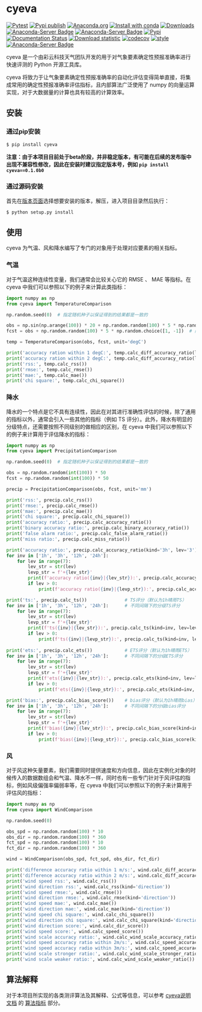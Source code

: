 # cyeva

[![Pytest](https://github.com/caiyunapp/cyeva/actions/workflows/pytest.yml/badge.svg)](https://github.com/caiyunapp/cyeva/actions/workflows/pytest.yml)
[![Pypi publish](https://github.com/caiyunapp/cyeva/actions/workflows/pypi-publish.yml/badge.svg)](https://github.com/caiyunapp/cyeva/actions/workflows/pypi-publish.yml)
[![Anaconda.org](https://anaconda.org/conda-forge/cyeva/badges/version.svg)](https://anaconda.org/conda-forge/cyeva)
[![Install with conda](https://anaconda.org/conda-forge/cyeva/badges/installer/conda.svg)](https://anaconda.org/conda-forge/cyeva)
[![Downloads](https://anaconda.org/conda-forge/cyeva/badges/downloads.svg)](https://anaconda.org/conda-forge/cyeva)
[![Anaconda-Server Badge](https://anaconda.org/conda-forge/cyeva/badges/platforms.svg)](https://anaconda.org/conda-forge/cyeva)
[![Anaconda-Server Badge](https://anaconda.org/conda-forge/cyeva/badges/latest_release_date.svg)](https://anaconda.org/conda-forge/cyeva)
[![Pypi](https://badge.fury.io/py/cyeva.svg)](https://badge.fury.io/py/cyeva)
[![Documentation Status](https://readthedocs.org/projects/cyeva/badge/?version=latest)](https://cyeva.readthedocs.io/zh_CN/latest/?badge=latest)
[![Download statistic](https://pepy.tech/badge/cyeva)](https://pepy.tech/project/cyeva)
[![codecov](https://codecov.io/gh/caiyunapp/cyeva/branch/main/graph/badge.svg?token=344FXDKAYD)](https://codecov.io/gh/caiyunapp/cyeva)
[![style](https://img.shields.io/badge/code%20style-black-000000.svg)](https://github.com/psf/black)
[![Anaconda-Server Badge](https://anaconda.org/conda-forge/cyeva/badges/license.svg)](https://anaconda.org/conda-forge/cyeva)

cyeva 是一个由彩云科技天气团队开发的用于对气象要素确定性预报准确率进行快速评测的 Python 开源工具库。

cyeva 将致力于让气象要素确定性预报准确率的自动化评估变得简单直接，将集成常用的确定性预报准确率评估指标，且内部算法广泛使用了 numpy 的向量运算实现，对于大数据量的计算也具有较高的计算效率。

## 安装

### 通过pip安装

```bash
$ pip install cyeva
```

**注意：由于本项目目前处于beta阶段，并非稳定版本，有可能在后续的发布版中出现不兼容性修改，因此在安装时建议指定版本号，例如 `pip install cyeva==0.1.0b0`**

### 通过源码安装

首先在[版本页面](https://github.com/caiyunapp/cyeva/releases)选择想要安装的版本，解压，进入项目目录然后执行：

```bash
$ python setup.py install
```

## 使用

cyeva 为气温、风和降水编写了专门的对象用于处理对应要素的相关指标。   

### 气温

对于气温这种连续性变量，我们通常会比较关心它的 RMSE 、 MAE 等指标。在 cyeva 中我们可以参照以下的例子来计算此类指标：

```python
import numpy as np
from cyeva import TemperatureComparison

np.random.seed(0)  # 指定随机种子以保证得到的结果都是一致的

obs = np.sin(np.arange(100)) * 20 + np.random.random(100) * 5 * np.random.choice([1, -1])  # sin数组叠加随机数组模拟真实气温
fcst = obs + np.random.random(100) * 5 * np.random.choice([1, -1])  # 限制预报在观测的正负5°C以内，这样的样例出来的效果更好一些

temp = TemperatureComparison(obs, fcst, unit='degC')

print('accuracy ration within 1 degC:', temp.calc_diff_accuracy_ratio(limit=1))       # 1度准确率（偏差在1°C以内）
print('accuracy ration within 2 degC:', temp.calc_diff_accuracy_ratio(limit=2))       # 2度准确率（偏差在2°C以内）
print('rss:', temp.calc_rss())                                                        # 剩余平方和
print('rmse:', temp.calc_rmse())                                                       # 均方根误差
print('mae:', temp.calc_mae())                                                         # 平均绝对误差
print('chi square:', temp.calc_chi_square())                                           # 卡方(χ2)
```

### 降水

降水的一个特点是它不具有连续性，因此在对其进行准确性评估的时候，除了通用的指标以外，通常会引入一些其他的指标（例如 TS 评分）。此外，降水有明显的分级特点，还需要按照不同级别的做相应的区别，在 cyeva 中我们可以参照以下的例子来计算用于评估降水的指标：

```python
import numpy as np
from cyeva import PrecipitationComparison

np.random.seed(0)  # 指定随机种子以保证得到的结果都是一致的

obs = np.random.random(int(100)) * 50
fcst = np.random.random(int(100)) * 50

precip = PrecipitationComparison(obs, fcst, unit='mm')

print('rss:', precip.calc_rss())                                        # 剩余平方和
print('rmse:', precip.calc_rmse())                                      # 均方根误差
print('mae:', precip.calc_mae())                                        # 平均绝对误差
print('chi square:', precip.calc_chi_square())                          # 卡方(χ2)
print('accuracy ratio:', precip.calc_accuracy_ratio())                  # 准确率(0级)
print('binary accuracy ratio:', precip.calc_binary_accuracy_ratio())    # 准确率(二分/晴雨)
print('false alarm ratio:', precip.calc_false_alarm_ratio())            # 空报率
print('miss ratio:', precip.calc_miss_ratio())                          # 漏报率

print('accuracy ratio:', precip.calc_accuracy_ratio(kind='3h', lev='3'))         # 准确率(3小时间隔3级/大雨)
for inv in ['1h', '3h', '12h', '24h']:                                           # 不同间隔下的准确率
    for lev in range(7):
        lev_str = str(lev)
        levp_str = f'+{lev_str}'
        print(f'accuracy ratio({inv}|{lev_str}):', precip.calc_accuracy_ratio(kind=inv, lev=lev_str))
        if lev > 0:
            print(f'accuracy ratio({inv}|{levp_str}):', precip.calc_accuracy_ratio(kind=inv, lev=levp_str))

print('ts:', precip.calc_ts())              # TS评分（默认为1h晴雨TS）
for inv in ['1h', '3h', '12h', '24h']:      # 不同间隔下的分级TS评分
    for lev in range(7):
        lev_str = str(lev)
        levp_str = f'+{lev_str}'
        print(f'ts({inv}|{lev_str}):', precip.calc_ts(kind=inv, lev=lev_str))
        if lev > 0:
            print(f'ts({inv}|{levp_str}):', precip.calc_ts(kind=inv, lev=levp_str))
    
print('ets:', precip.calc_ets())            # ETS评分（默认为1h晴雨ETS）
for inv in ['1h', '3h', '12h', '24h']:      # 不同间隔下的分级ETS评分
    for lev in range(7):
        lev_str = str(lev)
        levp_str = f'+{lev_str}'
        print(f'ets({inv}|{lev_str}):', precip.calc_ets(kind=inv, lev=lev_str))
        if lev > 0:
            print(f'ets({inv}|{levp_str}):', precip.calc_ets(kind=inv, lev=levp_str))

print('bias:', precip.calc_bias_score())    # bias评分（默认为1h晴雨bias）
for inv in ['1h', '3h', '12h', '24h']:      # 不同间隔下的分级bias评分
    for lev in range(7):
        lev_str = str(lev)
        levp_str = f'+{lev_str}'
        print(f'bias({inv}|{lev_str}):', precip.calc_bias_score(kind=inv, lev=lev_str))
        if lev > 0:
            print(f'bias({inv}|{levp_str}):', precip.calc_bias_score(kind=inv, lev=levp_str))
```


### 风

对于风这种矢量要素，我们需要同时提供速度和方向信息，因此在实例化对象的时候传入的数据数组会和气温、降水不一样，同时也有一些专门针对于风评估的指标，例如风级偏强率偏弱率等，在 cyeva 中我们可以参照以下的例子来计算用于评估风的指标：

```python
import numpy as np
from cyeva import WindComparison

np.random.seed(0)

obs_spd = np.random.random(100) * 10
obs_dir = np.random.random(100) * 360
fct_spd = np.random.random(100) * 10
fct_dir = np.random.random(100) * 360

wind = WindComparison(obs_spd, fct_spd, obs_dir, fct_dir)

print('difference accuracy ratio within 1 m/s:', wind.calc_diff_accuracy_ratio(limit=1))       # 1m/s准确率（风速偏差在1m/s以内）
print('difference accuracy ratio within 2 m/s:', wind.calc_diff_accuracy_ratio(limit=2))       # 2m/s准确率（风速偏差在2m/s以内）
print('wind speed rss:', wind.calc_rss())                                                      # 剩余平方和（默认风速）
print('wind direction rss:', wind.calc_rss(kind='direction'))                                  # 剩余平方和（指定风向）
print('wind speed rmse:', wind.calc_rmse())                                                    # 均方根误差（默认风速）
print('wind direction rmse:', wind.calc_rmse(kind='direction'))                                # 均方根误差（指定风向）
print('wind speed mae:', wind.calc_mae())                                                      # 平均绝对误差（默认风速）
print('wind direction mae:', wind.calc_mae(kind='direction'))                                  # 平均绝对误差（指定风向）
print('wind speed chi square:', wind.calc_chi_square())                                        # 卡方(χ2)
print('wind direction chi square:', wind.calc_chi_square(kind='direction'))                    # 卡方(χ2)（指定风向）
print('wind direction score:', wind.calc_dir_score())                                          # 风向评分
print('wind speed score:', wind.calc_speed_score())                                            # 风速评分
print('wind scale accuracy ratio:', wind.calc_wind_scale_accuracy_ratio())                     # 风级准确率
print('wind speed accuracy ratio within 2m/s:', wind.calc_speed_accuracy_ratio())              # 风速准确率(默认2m/s偏差以内)
print('wind speed accuracy radio within 3m/s:', wind.calc_speed_accuracy_ratio(limit=3))       # 风速准确率(指定3m/s偏差以内)
print('wind scale stronger ratio:', wind.calc_wind_scale_stronger_ratio())                     # 风级偏强率
print('wind scale weaker ratio:', wind.calc_wind_scale_weaker_ratio())                         # 风级偏弱率
```

## 算法解释

对于本项目所实现的各类测评算法及其解释、公式等信息，可以参考 [cyeva说明文档](https://cyeva.readthedocs.io/zh_CN/latest/index.html) 的 [算法指标](https://cyeva.readthedocs.io/zh_CN/latest/content/indicator.html) 部分。